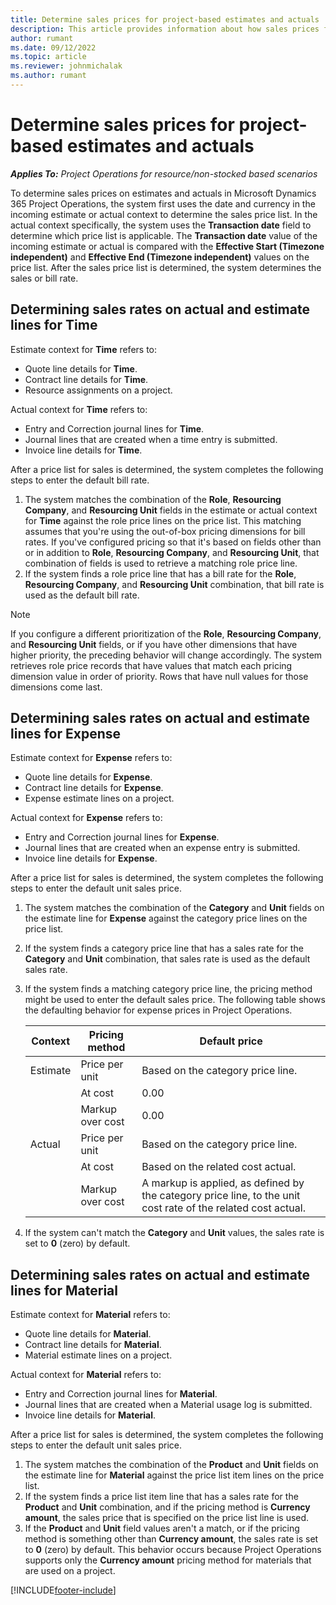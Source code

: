 ```yaml
---
title: Determine sales prices for project-based estimates and actuals
description: This article provides information about how sales prices for project-based estimates and actuals are determined.
author: rumant
ms.date: 09/12/2022
ms.topic: article
ms.reviewer: johnmichalak
ms.author: rumant
---
```


#  Determine sales prices for project-based estimates and actuals

_**Applies To:** Project Operations for resource/non-stocked based scenarios_

To determine sales prices on estimates and actuals in Microsoft Dynamics 365 Project Operations, the system first uses the date and currency in the incoming estimate or actual context to determine the sales price list. In the actual context specifically, the system uses the **Transaction date** field to determine which price list is applicable. The **Transaction date** value of the incoming estimate or actual is compared with the **Effective Start (Timezone independent)** and **Effective End (Timezone independent)** values on the price list. After the sales price list is determined, the system determines the sales or bill rate.

## Determining sales rates on actual and estimate lines for Time

Estimate context for **Time** refers to:

- Quote line details for **Time**.
- Contract line details for **Time**.
- Resource assignments on a project.

Actual context for **Time** refers to:

- Entry and Correction journal lines for **Time**.
- Journal lines that are created when a time entry is submitted.
- Invoice line details for **Time**. 

After a price list for sales is determined, the system completes the following steps to enter the default bill rate.

1. The system matches the combination of the **Role**, **Resourcing Company**, and **Resourcing Unit** fields in the estimate or actual context for **Time** against the role price lines on the price list. This matching assumes that you're using the out-of-box pricing dimensions for bill rates. If you've configured pricing so that it's based on fields other than or in addition to **Role**, **Resourcing Company**, and **Resourcing Unit**, that combination of fields is used to retrieve a matching role price line.
1. If the system finds a role price line that has a bill rate for the **Role**, **Resourcing Company**, and **Resourcing Unit** combination, that bill rate is used as the default bill rate.

> [!NOTE]
> If you configure a different prioritization of the **Role**, **Resourcing Company**, and **Resourcing Unit** fields, or if you have other dimensions that have higher priority, the preceding behavior will change accordingly. The system retrieves role price records that have values that match each pricing dimension value in order of priority. Rows that have null values for those dimensions come last.

## Determining sales rates on actual and estimate lines for Expense

Estimate context for **Expense** refers to:

- Quote line details for **Expense**.
- Contract line details for **Expense**.
- Expense estimate lines on a project.

Actual context for **Expense** refers to:

- Entry and Correction journal lines for **Expense**.
- Journal lines that are created when an expense entry is submitted.
- Invoice line details for **Expense**. 

After a price list for sales is determined, the system completes the following steps to enter the default unit sales price.

1. The system matches the combination of the **Category** and **Unit** fields on the estimate line for **Expense** against the category price lines on the price list.
1. If the system finds a category price line that has a sales rate for the **Category** and **Unit** combination, that sales rate is used as the default sales rate.
1. If the system finds a matching category price line, the pricing method might be used to enter the default sales price. The following table shows the defaulting behavior for expense prices in Project Operations.

    | Context | Pricing method | Default price |
    | --- | --- | --- |
    | Estimate | Price per unit | Based on the category price line. |
    |        | At cost | 0.00 |
    |        | Markup over cost | 0.00 |
    | Actual | Price per unit | Based on the category price line. |
    |        | At cost | Based on the related cost actual. |
    |        | Markup over cost | A markup is applied, as defined by the category price line, to the unit cost rate of the related cost actual. |

1. If the system can't match the **Category** and **Unit** values, the sales rate is set to **0** (zero) by default.

## Determining sales rates on actual and estimate lines for Material

Estimate context for **Material** refers to:

- Quote line details for **Material**.
- Contract line details for **Material**.
- Material estimate lines on a project.

Actual context for **Material** refers to:

- Entry and Correction journal lines for **Material**.
- Journal lines that are created when a Material usage log is submitted.
- Invoice line details for **Material**. 

After a price list for sales is determined, the system completes the following steps to enter the default unit sales price.

1. The system matches the combination of the **Product** and **Unit** fields on the estimate line for **Material** against the price list item lines on the price list.
1. If the system finds a price list item line that has a sales rate for the **Product** and **Unit** combination, and if the pricing method is **Currency amount**, the sales price that is specified on the price list line is used. 
1. If the **Product** and **Unit** field values aren't a match, or if the pricing method is something other than **Currency amount**, the sales rate is set to **0** (zero) by default. This behavior occurs because Project Operations supports only the **Currency amount** pricing method for materials that are used on a project.

[!INCLUDE[footer-include](../includes/footer-banner.md)]
